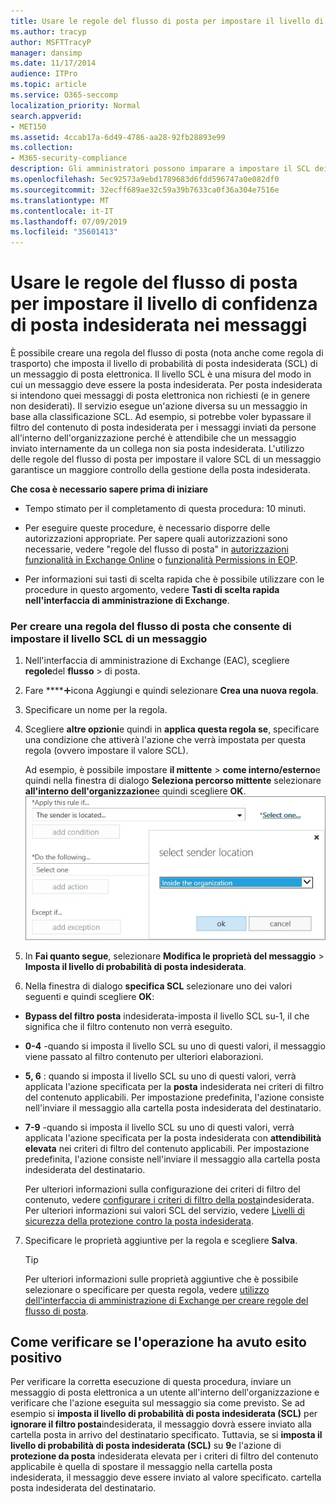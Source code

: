 ```yaml
---
title: Usare le regole del flusso di posta per impostare il livello di confidenza di posta indesiderata nei messaggi
ms.author: tracyp
author: MSFTTracyP
manager: dansimp
ms.date: 11/17/2014
audience: ITPro
ms.topic: article
ms.service: O365-seccomp
localization_priority: Normal
search.appverid:
- MET150
ms.assetid: 4ccab17a-6d49-4786-aa28-92fb28893e99
ms.collection:
- M365-security-compliance
description: Gli amministratori possono imparare a impostare il SCL dei messaggi in Exchange Online Protection.
ms.openlocfilehash: 5ec92573a9ebd1789683d6fdd596747a0e082df0
ms.sourcegitcommit: 32ecff689ae32c59a39b7633ca0f36a304e7516e
ms.translationtype: MT
ms.contentlocale: it-IT
ms.lasthandoff: 07/09/2019
ms.locfileid: "35601413"
---
```

# <a name="use-mail-flow-rules-to-set-the-spam-confidence-level-scl-in-messages"></a>Usare le regole del flusso di posta per impostare il livello di confidenza di posta indesiderata nei messaggi

È possibile creare una regola del flusso di posta (nota anche come regola di trasporto) che imposta il livello di probabilità di posta indesiderata (SCL) di un messaggio di posta elettronica. Il livello SCL è una misura del modo in cui un messaggio deve essere la posta indesiderata. Per posta indesiderata si intendono quei messaggi di posta elettronica non richiesti (e in genere non desiderati). Il servizio esegue un'azione diversa su un messaggio in base alla classificazione SCL. Ad esempio, si potrebbe voler bypassare il filtro del contenuto di posta indesiderata per i messaggi inviati da persone all'interno dell'organizzazione perché è attendibile che un messaggio inviato internamente da un collega non sia posta indesiderata. L'utilizzo delle regole del flusso di posta per impostare il valore SCL di un messaggio garantisce un maggiore controllo della gestione della posta indesiderata. 
  
 **Che cosa è necessario sapere prima di iniziare**
  
- Tempo stimato per il completamento di questa procedura: 10 minuti.
    
- Per eseguire queste procedure, è necessario disporre delle autorizzazioni appropriate. Per sapere quali autorizzazioni sono necessarie, vedere "regole del flusso di posta" in [autorizzazioni funzionalità in Exchange Online](http://technet.microsoft.com/library/15073ce1-0917-403b-8839-02a2ebc96e16.aspx) o [funzionalità Permissions in EOP](eop/feature-permissions-in-eop.md). 
    
- Per informazioni sui tasti di scelta rapida che è possibile utilizzare con le procedure in questo argomento, vedere **Tasti di scelta rapida nell'interfaccia di amministrazione di Exchange**.
    
### <a name="to-create-a-mail-flow-rule-that-sets-the-scl-of-a-message"></a>Per creare una regola del flusso di posta che consente di impostare il livello SCL di un messaggio

1. Nell'interfaccia di amministrazione di Exchange (EAC), scegliere **regole**del **flusso** \> di posta.
    
2. Fare ****![clic su nuova](media/ITPro-EAC-AddIcon.gif)icona Aggiungi e quindi selezionare **Crea una nuova regola**.
    
3. Specificare un nome per la regola.
    
4. Scegliere **altre opzioni**e quindi in **applica questa regola se**, specificare una condizione che attiverà l'azione che verrà impostata per questa regola (ovvero impostare il valore SCL).
    
    Ad esempio, è possibile impostare **il mittente** \> **come interno/esterno**e quindi nella finestra di dialogo **Seleziona percorso mittente** selezionare **all'interno dell'organizzazione**e quindi scegliere **OK**.<br/>
    ![Seleziona la località del mittente](media/EOP-ETR-SetSCL-1.jpg)
  
5. In **Fai quanto segue**, selezionare **Modifica le proprietà del messaggio** \> **Imposta il livello di probabilità di posta indesiderata**.
  
6. Nella finestra di dialogo **specifica SCL** selezionare uno dei valori seguenti e quindi scegliere **OK**:
    
  - **Bypass del filtro posta** indesiderata-imposta il livello SCL su-1, il che significa che il filtro contenuto non verrà eseguito. 
    
  - **0-4** -quando si imposta il livello SCL su uno di questi valori, il messaggio viene passato al filtro contenuto per ulteriori elaborazioni. 
    
  - **5, 6** : quando si imposta il livello SCL su uno di questi valori, verrà applicata l'azione specificata per la **posta** indesiderata nei criteri di filtro del contenuto applicabili. Per impostazione predefinita, l'azione consiste nell'inviare il messaggio alla cartella posta indesiderata del destinatario. 
    
  - **7-9** -quando si imposta il livello SCL su uno di questi valori, verrà applicata l'azione specificata per la posta indesiderata con **attendibilità elevata** nei criteri di filtro del contenuto applicabili. Per impostazione predefinita, l'azione consiste nell'inviare il messaggio alla cartella posta indesiderata del destinatario. 
    
    Per ulteriori informazioni sulla configurazione dei criteri di filtro del contenuto, vedere [configurare i criteri di filtro della posta](configure-your-spam-filter-policies.md)indesiderata. Per ulteriori informazioni sui valori SCL del servizio, vedere [Livelli di sicurezza della protezione contro la posta indesiderata](spam-confidence-levels.md).
    
7. Specificare le proprietà aggiuntive per la regola e scegliere **Salva**.
    
    > [!TIP]
    > Per ulteriori informazioni sulle proprietà aggiuntive che è possibile selezionare o specificare per questa regola, vedere [utilizzo dell'interfaccia di amministrazione di Exchange per creare regole del flusso di posta](https://docs.microsoft.com/Exchange/policy-and-compliance/mail-flow-rules/mail-flow-rule-procedures#use-the-eac-to-create-mail-flow-rules). 
  
## <a name="how-do-you-know-this-worked"></a>Come verificare se l'operazione ha avuto esito positivo

Per verificare la corretta esecuzione di questa procedura, inviare un messaggio di posta elettronica a un utente all'interno dell'organizzazione e verificare che l'azione eseguita sul messaggio sia come previsto. Se ad esempio si **imposta il livello di probabilità di posta indesiderata (SCL)** per **ignorare il filtro posta**indesiderata, il messaggio dovrà essere inviato alla cartella posta in arrivo del destinatario specificato. Tuttavia, se si **imposta il livello di probabilità di posta indesiderata (SCL)** su **9**e l'azione di **protezione da posta** indesiderata elevata per i criteri di filtro del contenuto applicabile è quella di spostare il messaggio nella cartella posta indesiderata, il messaggio deve essere inviato al valore specificato. cartella posta indesiderata del destinatario. 
  

